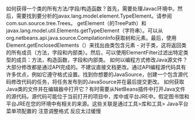如何获得一个类的所有方法/字段/构造函数？首先，需要处理Javac环境中。然后，需要找到要分析的javax.lang.model.element.TypeElement。请参阅com.sun.source.tree.Trees。 getElement（的TreePath）和javax.lang.model.util.Elements.getTypeElement（字符串）。可以从org.netbeans.api.java.source.CompilationInfo获取树和元素。最后，使用Element.getEnclosedElements（）来找出由类包含元素 - 对于类，这将返回类的所有成员（方法，字段和内部类）。然后，可以使用ElementFilter过滤出特定类型的成员：方法，构造函数，字段和内部类。
如何以编程方式修改Java源文件？大部分修改都是通过API完成的。不建议直接文档更改。通过API编程源代码具有许多优点，例如它遵守格式设置。找到你想要的JavaSource，创建一个包含源代码修改代码的任务，将任务发布到的JavaSource并在最后提交更改。
如何获取Java类的文件并在编辑器中打开它？有时需要从NetBeans插件中打开Java文件的源代码。源代码可能位于当前打开的项目中，库中或平台JRE中。假定图书馆和平台JRE在您的环境中有相关的来源。这些关联是通过工具>库和工具> Java平台菜单项配置的
注意调整格式
反应太过缓慢
